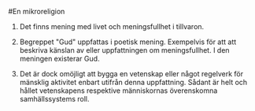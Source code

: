 #En mikroreligion

1. Det finns mening med livet och meningsfullhet i tillvaron. 

2. Begreppet "Gud" uppfattas i poetisk mening. Exempelvis för att att beskriva känslan av eller uppfattningen om 
meningsfullhet. I den meningen existerar Gud.

3. Det är dock omöjligt att bygga en vetenskap eller något regelverk för mänsklig aktivitet enbart utifrån denna uppfattning.
Sådant är helt och hållet vetenskapens respektive människornas överenskomna samhällssystems roll.

